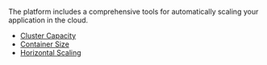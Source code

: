 The platform includes a comprehensive tools for automatically scaling
your application in the cloud.

  - [Cluster Capacity](../../scaling-and-capacity/cluster-capacity.md)
  - [Container Size](../../scaling-and-capacity/container-size.md)
  - [Horizontal
    Scaling](../../scaling-and-capacity/horizontal-scaling.md)

